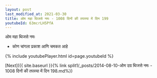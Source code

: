 ```yaml
---
layout: post
last_modified_at: 2021-03-30
title: ओम महा थिजसे नमः - 1008 दिनों की तपस्या में दिन 199
youtubeId: 63mcrLH5PfA
---
```

 
 
 ओम महा थिजसे नमः  
 
 -  कोण चांगला प्रकाश आणि चमकत आहे 
 
  
 
  
 
 
 
 
 
 


{% include youtubePlayer.html id=page.youtubeId %}
 
[Next]({{ site.baseurl }}{% link  split1/_posts/2014-08-10-ओम उग्र थिजसे नमः - 1008 दिनों की तपस्या में दिन 198.md%})
 
